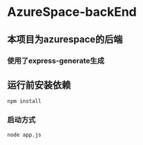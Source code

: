 # AzureSpace-backEnd

## 本项目为azurespace的后端

### 使用了express-generate生成

###	 

## 运行前安装依赖

```
npm install
```

### 启动方式
```
node app.js
```


